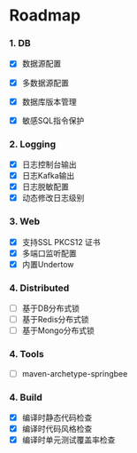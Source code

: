 # Roadmap

### 1. DB

- [x] 数据源配置

- [x] 多数据源配置

- [x] 数据库版本管理

- [x] 敏感SQL指令保护

### 2. Logging

- [x] 日志控制台输出
- [x] 日志Kafka输出
- [x] 日志脱敏配置
- [x] 动态修改日志级别

### 3. Web

- [x] 支持SSL PKCS12 证书
- [x] 多端口监听配置
- [x] 内置Undertow

### 4. Distributed

- [ ] 基于DB分布式锁 
- [ ] 基于Redis分布式锁
- [ ] 基于Mongo分布式锁

### 4. Tools

- [ ] maven-archetype-springbee

### 4. Build

- [x] 编译时静态代码检查
- [x] 编译时代码风格检查
- [x] 编译时单元测试覆盖率检查